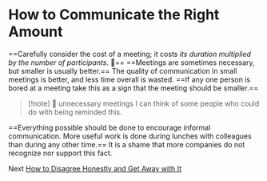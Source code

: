 # How to Communicate the Right Amount
[//]: # (Version:1.0.0)
==Carefully consider the cost of a meeting; it costs *its duration multiplied by the number of participants*. 🗽== ==Meetings are sometimes necessary, but smaller is usually better.== The quality of communication in small meetings is better, and less time overall is wasted. ==If any one person is bored at a meeting take this as a sign that the meeting should be smaller.==

> [!note] 🗽 unnecessary meetings
>  I can think of some people who could do with being reminded this.

==Everything possible should be done to encourage informal communication. More useful work is done during lunches with colleagues than during any other time.== It is a shame that more companies do not recognize nor support this fact.

Next [How to Disagree Honestly and Get Away with It](05-How-to-Disagree-Honestly-and-Get-Away-with-It.md)
